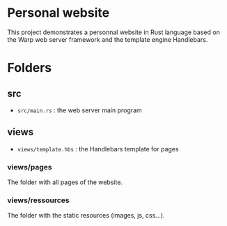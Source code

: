 # Personal website

This project demonstrates a personnal website in Rust language based on the Warp web server framework and the template engine Handlebars.

# Folders

## src

- `src/main.rs` : the web server main program

## views

- `views/template.hbs` : the Handlebars template for pages

### views/pages

The folder with all pages of the website.

### views/ressources

The folder with the static resources (images, js, css...).

